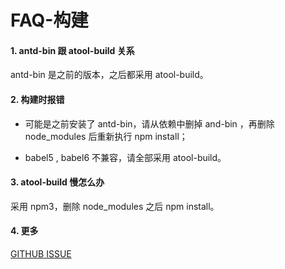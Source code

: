 # FAQ-构建

<!-- toc -->

#### 1. antd-bin 跟 atool-build 关系

antd-bin 是之前的版本，之后都采用 atool-build。

#### 2. 构建时报错

- 可能是之前安装了 antd-bin，请从依赖中删掉 and-bin ，再删除 node_modules 后重新执行 npm install；
 
- babel5 , babel6 不兼容，请全部采用 atool-build。

 
#### 3. atool-build 慢怎么办

采用 npm3，删除 node_modules 之后 npm install。


#### 4. 更多

[GITHUB ISSUE](https://github.com/ant-tool/ant-tool.github.io/issues/1)